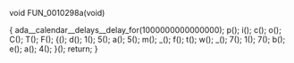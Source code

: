 void FUN_0010298a(void)

{
  ada__calendar__delays__delay_for(1000000000000000);
  p();
  i();
  c();
  o();
  C();
  T();
  F();
  {();
  d();
  1();
  5();
  a();
  5();
  m();
  _();
  f();
  t();
  w();
  _();
  7();
  1();
  7();
  b();
  e();
  a();
  4();
  }();
  return;
}
